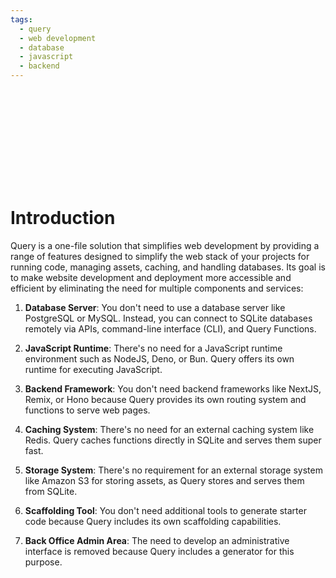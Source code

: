 ```yaml
---
tags:
  - query
  - web development
  - database
  - javascript
  - backend
---
```


<div>
    <svg class="w-full text-slate-900 h-[140px] md:h-[245px] mb-8 dark:text-white" aria-hidden="true">
        <title>Q|ery.</title>
        <use href="#icon-query-logo" />
    </svg>
</div>

# Introduction

Query is a one-file solution that simplifies web development by providing a range of features designed to simplify the web stack of your projects for running code, managing assets, caching, and handling databases. Its goal is to make website development and deployment more accessible and efficient by eliminating the need for multiple components and services:

1. **Database Server**: You don't need to use a database server like PostgreSQL or MySQL. Instead, you can connect to SQLite databases remotely via APIs, command-line interface (CLI), and Query Functions.

1. **JavaScript Runtime**: There's no need for a JavaScript runtime environment such as NodeJS, Deno, or Bun. Query offers its own runtime for executing JavaScript.

1. **Backend Framework**: You don't need backend frameworks like NextJS, Remix, or Hono because Query provides its own routing system and functions to serve web pages.

1. **Caching System**: There's no need for an external caching system like Redis. Query caches functions directly in SQLite and serves them super fast.

1. **Storage System**: There's no requirement for an external storage system like Amazon S3 for storing assets, as Query stores and serves them from SQLite.

1. **Scaffolding Tool**: You don't need additional tools to generate starter code because Query includes its own scaffolding capabilities.

1. **Back Office Admin Area**: The need to develop an administrative interface is removed because Query includes a generator for this purpose.
